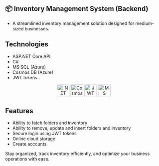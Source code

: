 ## 📦 Inventory Management System (Backend)
 - A streamlined inventory management solution designed for medium-sized businesses.

 ## Technologies
- ASP.NET Core API
- C#
- MS SQL (Azure)
- Cosmos DB (Azure)
- JWT tokens
<p align="center"> <a> <img src="https://www.vectorlogo.zone/logos/dotnet/dotnet-official.svg" alt=".NET" width="40" height="40"/> </a>
<a> <img src="https://upload.wikimedia.org/wikipedia/commons/4/4e/Azure_Cosmos_DB.svg" alt="Cosmos DB" width="40" height="40"/> </a>
<a> <img src="https://cdn.worldvectorlogo.com/logos/jwtio-json-web-token.svg" alt="JWT" width="40" height="40"/> </a>
<a> <img src="https://www.svgrepo.com/show/303229/microsoft-sql-server-logo.svg" alt="MS SQL" width="40" height="40"/> </a>
</p>

## Features

- Ability to fatch folders and inventory
- Ability to remove, update and insert folders and inventory
- Secure login using JWT tokens
- Online cloud storage
- Create accounts

Stay organized, track inventory efficiently, and optimize your business operations with ease.
